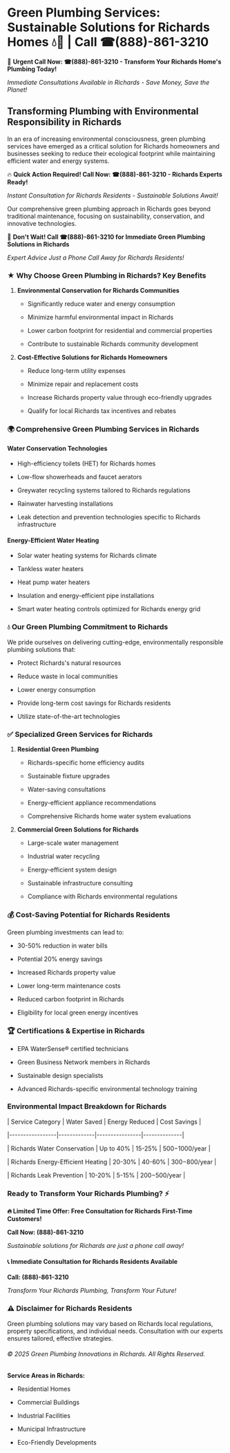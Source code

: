 # Green Plumbing Services: Sustainable Solutions for Richards Homes 💧🌿 | Call ☎(888)-861-3210

🚨 **Urgent Call Now: ☎(888)-861-3210 - Transform Your Richards Home's Plumbing Today!**
*Immediate Consultations Available in Richards - Save Money, Save the Planet!*

## Transforming Plumbing with Environmental Responsibility in Richards

In an era of increasing environmental consciousness, green plumbing services have emerged as a critical solution for Richards homeowners and businesses seeking to reduce their ecological footprint while maintaining efficient water and energy systems. 

🔥 **Quick Action Required! Call Now: ☎(888)-861-3210 - Richards Experts Ready!**
*Instant Consultation for Richards Residents - Sustainable Solutions Await!*

Our comprehensive green plumbing approach in Richards goes beyond traditional maintenance, focusing on sustainability, conservation, and innovative technologies.

🚨 **Don't Wait! Call ☎(888)-861-3210 for Immediate Green Plumbing Solutions in Richards**
*Expert Advice Just a Phone Call Away for Richards Residents!*

### ★ Why Choose Green Plumbing in Richards? Key Benefits

1. **Environmental Conservation for Richards Communities** 
   - Significantly reduce water and energy consumption
   - Minimize harmful environmental impact in Richards
   - Lower carbon footprint for residential and commercial properties
   - Contribute to sustainable Richards community development

2. **Cost-Effective Solutions for Richards Homeowners** 
   - Reduce long-term utility expenses
   - Minimize repair and replacement costs
   - Increase Richards property value through eco-friendly upgrades
   - Qualify for local Richards tax incentives and rebates

### 🌍 Comprehensive Green Plumbing Services in Richards

#### Water Conservation Technologies
- High-efficiency toilets (HET) for Richards homes
- Low-flow showerheads and faucet aerators
- Greywater recycling systems tailored to Richards regulations
- Rainwater harvesting installations
- Leak detection and prevention technologies specific to Richards infrastructure

#### Energy-Efficient Water Heating
- Solar water heating systems for Richards climate
- Tankless water heaters
- Heat pump water heaters
- Insulation and energy-efficient pipe installations
- Smart water heating controls optimized for Richards energy grid

### 💧 Our Green Plumbing Commitment to Richards

We pride ourselves on delivering cutting-edge, environmentally responsible plumbing solutions that:
- Protect Richards's natural resources
- Reduce waste in local communities
- Lower energy consumption
- Provide long-term cost savings for Richards residents
- Utilize state-of-the-art technologies

### ✅ Specialized Green Services for Richards

1. **Residential Green Plumbing**
   - Richards-specific home efficiency audits
   - Sustainable fixture upgrades
   - Water-saving consultations
   - Energy-efficient appliance recommendations
   - Comprehensive Richards home water system evaluations

2. **Commercial Green Solutions for Richards**
   - Large-scale water management
   - Industrial water recycling
   - Energy-efficient system design
   - Sustainable infrastructure consulting
   - Compliance with Richards environmental regulations

### 💰 Cost-Saving Potential for Richards Residents

Green plumbing investments can lead to:
- 30-50% reduction in water bills
- Potential 20% energy savings
- Increased Richards property value
- Lower long-term maintenance costs
- Reduced carbon footprint in Richards
- Eligibility for local green energy incentives

### 🏆 Certifications & Expertise in Richards

- EPA WaterSense® certified technicians
- Green Business Network members in Richards
- Sustainable design specialists
- Advanced Richards-specific environmental technology training

### Environmental Impact Breakdown for Richards

| Service Category | Water Saved | Energy Reduced | Cost Savings |
|-----------------|-------------|----------------|--------------|
| Richards Water Conservation | Up to 40% | 15-25% | $500-$1000/year |
| Richards Energy-Efficient Heating | 20-30% | 40-60% | $300-$800/year |
| Richards Leak Prevention | 10-20% | 5-15% | $200-$500/year |

### Ready to Transform Your Richards Plumbing? ⚡

**🔥 Limited Time Offer: Free Consultation for Richards First-Time Customers!**

**Call Now: (888)-861-3210**
*Sustainable solutions for Richards are just a phone call away!*

#### 📞 Immediate Consultation for Richards Residents Available

**Call: (888)-861-3210**
*Transform Your Richards Plumbing, Transform Your Future!*

### ⚠️ Disclaimer for Richards Residents

Green plumbing solutions may vary based on Richards local regulations, property specifications, and individual needs. Consultation with our experts ensures tailored, effective strategies.

###### © 2025 Green Plumbing Innovations in Richards. All Rights Reserved.

**Service Areas in Richards:** 
- Residential Homes
- Commercial Buildings
- Industrial Facilities
- Municipal Infrastructure
- Eco-Friendly Developments